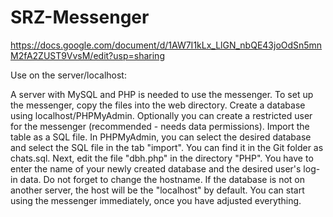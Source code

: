 # SRZ-Messenger

https://docs.google.com/document/d/1AW7I1kLx_LlGN_nbQE43joOdSn5mnM2fA2ZUST9VvsM/edit?usp=sharing

Use on the server/localhost:

A server with MySQL and PHP is needed to use the messenger. To set up the messenger, copy the files into the web directory. Create a database using localhost/PHPMyAdmin. Optionally you can create a restricted user for the messenger (recommended - needs data permissions). Import the table as a SQL file. In PHPMyAdmin, you can select the desired database and select the SQL file in the tab "import". You can find it in the Git folder as chats.sql. Next, edit the file "dbh.php" in the directory "PHP". You have to enter the name of your newly created database and the desired user's log-in data. Do not forget to change the hostname. If the database is not on another server, the host will be the "localhost" by default. You can start using the messenger immediately, once you have adjusted everything.
